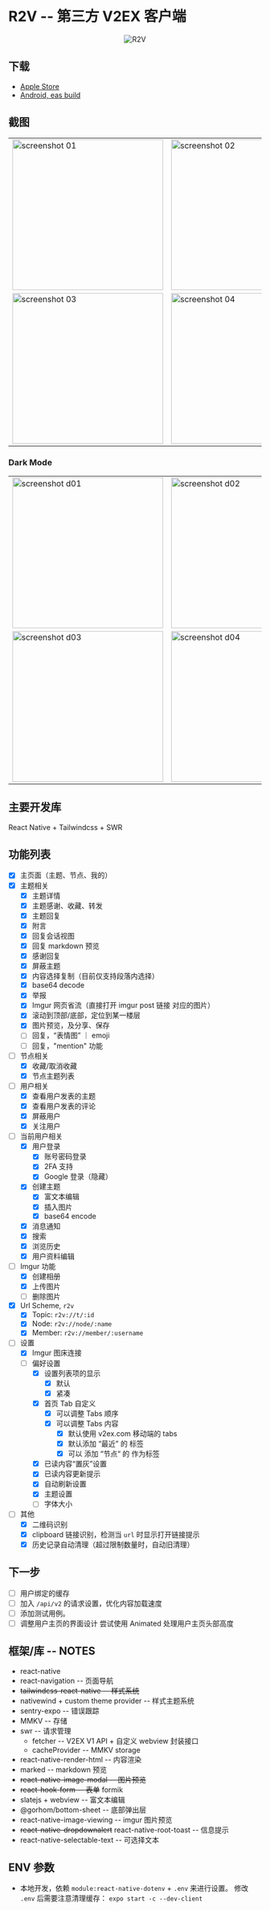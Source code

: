 # R2V -- 第三方 V2EX 客户端

<p align="center">
<img src="https://raw.githubusercontent.com/kucial/v2ex-react-native/main/public/logo.png" alt="R2V" />
</p>

## 下载

- [Apple Store](https://apps.apple.com/cn/app/r2v/id1645766550)
- [Android, eas build](https://expo.dev/artifacts/eas/5XY3aPrTLfyE8kSP4EjAHB.apk)

## 截图

<table>
  <tbody>
    <tr>
      <td>
        <img width="300px" src="https://raw.githubusercontent.com/kucial/v2ex-react-native/main/public/01.png" alt="screenshot 01" />
      </td>
      <td>
        <img width="300px" src="https://raw.githubusercontent.com/kucial/v2ex-react-native/main/public/02.png" alt="screenshot 02" />
      </td>
    </tr>
    <tr>
      <td>
        <img width="300px" src="https://raw.githubusercontent.com/kucial/v2ex-react-native/main/public/03.png" alt="screenshot 03" />
      </td>
      <td>
        <img width="300px" src="https://raw.githubusercontent.com/kucial/v2ex-react-native/main/public/04.png" alt="screenshot 04" />
      </td>
    </tr>
  </tbody>
</table>

### Dark Mode

<table>
  <tbody>
    <tr>
      <td>
        <img width="300px" src="https://raw.githubusercontent.com/kucial/v2ex-react-native/main/public/d01.png" alt="screenshot d01" />
      </td>
      <td>
        <img width="300px" src="https://raw.githubusercontent.com/kucial/v2ex-react-native/main/public/d02.png" alt="screenshot d02" />
      </td>
    </tr>
    <tr>
      <td>
        <img width="300px" src="https://raw.githubusercontent.com/kucial/v2ex-react-native/main/public/d03.png" alt="screenshot d03" />
      </td>
      <td>
        <img width="300px" src="https://raw.githubusercontent.com/kucial/v2ex-react-native/main/public/d04.png" alt="screenshot d04" />
      </td>
    </tr>
  </tbody>
</table>

## 主要开发库

React Native + Tailwindcss + SWR

## 功能列表

- [x] 主页面（主题、节点、我的）
- [x] 主题相关
  - [x] 主题详情
  - [x] 主题感谢、收藏、转发
  - [x] 主题回复
  - [x] 附言
  - [x] 回复会话视图
  - [x] 回复 markdown 预览
  - [x] 感谢回复
  - [x] 屏蔽主题
  - [x] 内容选择复制（目前仅支持段落内选择）
  - [x] base64 decode
  - [x] 举报
  - [x] Imgur 网页省流（直接打开 imgur post 链接 对应的图片）
  - [x] 滚动到顶部/底部，定位到某一楼层
  - [x] 图片预览，及分享、保存
  - [ ] 回复，“表情图” ｜ emoji
  - [ ] 回复，"mention" 功能
- [ ] 节点相关
  - [x] 收藏/取消收藏
  - [x] 节点主题列表
- [ ] 用户相关
  - [x] 查看用户发表的主题
  - [x] 查看用户发表的评论
  - [x] 屏蔽用户
  - [x] 关注用户
- [ ] 当前用户相关
  - [x] 用户登录
    - [x] 账号密码登录
    - [x] 2FA 支持
    - [x] Google 登录（隐藏）
  - [x] 创建主题
    - [x] 富文本编辑
    - [x] 插入图片
    - [x] base64 encode
  - [x] 消息通知
  - [x] 搜索
  - [x] 浏览历史
  - [x] 用户资料编辑
- [ ] Imgur 功能
  - [x] 创建相册
  - [x] 上传图片
  - [ ] 删除图片
- [x] Url Scheme, `r2v`
  - [x] Topic: `r2v://t/:id`
  - [x] Node: `r2v://node/:name`
  - [x] Member: `r2v://member/:username`
- [ ] 设置
  - [x] Imgur 图床连接
  - [ ] 偏好设置
    - [x] 设置列表项的显示
      - [x] 默认
      - [x] 紧凑
    - [x] 首页 Tab 自定义
      - [x] 可以调整 Tabs 顺序
      - [x] 可以调整 Tabs 内容
        - [x] 默认使用 v2ex.com 移动端的 tabs
        - [x] 默认添加 “最近” 的 标签
        - [x] 可以 添加 “节点“ 的 作为标签
    - [x] 已读内容“置灰”设置
    - [x] 已读内容更新提示
    - [x] 自动刷新设置
    - [x] 主题设置
    - [ ] 字体大小
- [ ] 其他
  - [x] 二维码识别
  - [x] clipboard 链接识别，检测当 `url` 时显示打开链接提示
  - [x] 历史记录自动清理（超过限制数量时，自动旧清理）

## 下一步

- [ ] 用户绑定的缓存
- [ ] 加入 `/api/v2` 的请求设置，优化内容加载速度
- [ ] 添加测试用例。
- [ ] 调整用户主页的界面设计 尝试使用 Animated 处理用户主页头部高度

## 框架/库 -- NOTES

- react-native
- react-navigation -- 页面导航
- ~~tailwindcss-react-native -- 样式系统~~
- nativewind + custom theme provider -- 样式主题系统
- sentry-expo -- 错误跟踪
- MMKV -- 存储
- swr -- 请求管理
  - fetcher -- V2EX V1 API + 自定义 webview 封装接口
  - cacheProvider -- MMKV storage
- react-native-render-html -- 内容渲染
- marked -- markdown 预览
- ~~react-native-image-modal -- 图片预览~~
- ~~react-hook-form -- 表单~~ formik
- slatejs + webview -- 富文本编辑
- @gorhom/bottom-sheet -- 底部弹出层
- react-native-image-viewing -- imgur 图片预览
- ~~react-native-dropdownalert~~ react-native-root-toast -- 信息提示
- react-native-selectable-text -- 可选择文本

## ENV 参数

- 本地开发，依赖 `module:react-native-dotenv` + `.env` 来进行设置。 修改 `.env` 后需要注意清理缓存： `expo start -c --dev-client`
